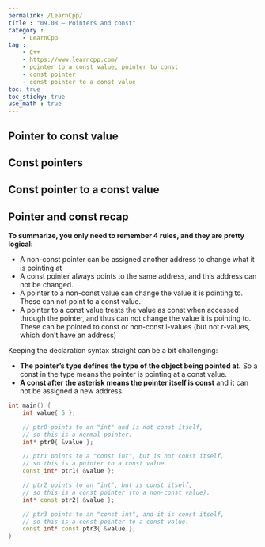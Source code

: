 ```yaml
---
permalink: /LearnCpp/
title : "09.08 — Pointers and const"
category :
    - LearnCpp
tag : 
    - C++
    - https://www.learncpp.com/
    - pointer to a const value, pointer to const
    - const pointer
    - const pointer to a const value
toc: true  
toc_sticky: true 
use_math : true
---
```




## Pointer to const value


## Const pointers


## Const pointer to a const value


## Pointer and const recap

**To summarize, you only need to remember 4 rules, and they are pretty logical:**
- A non-const pointer can be assigned another address to change what it is pointing at
- A const pointer always points to the same address, and this address can not be changed.
- A pointer to a non-const value can change the value it is pointing to. These can not point to a const value.
- A pointer to a const value treats the value as const when accessed through the pointer, and thus can not change the value it is pointing to. These can be pointed to const or non-const l-values (but not r-values, which don’t have an address)

Keeping the declaration syntax straight can be a bit challenging:
- **The pointer’s type defines the type of the object being pointed at.** So a const in the type means the pointer is pointing at a const value.
- **A const after the asterisk means the pointer itself is const** and it can not be assigned a new address.

```c++
int main() {
    int value{ 5 };

    // ptr0 points to an "int" and is not const itself,
    // so this is a normal pointer.
    int* ptr0{ &value };

    // ptr1 points to a "const int", but is not const itself,
    // so this is a pointer to a const value.
    const int* ptr1{ &value };

    // ptr2 points to an "int", but is const itself,
    // so this is a const pointer (to a non-const value).
    int* const ptr2{ &value };

    // ptr3 points to an "const int", and it is const itself,
    // so this is a const pointer to a const value.
    const int* const ptr3{ &value };
}
```
